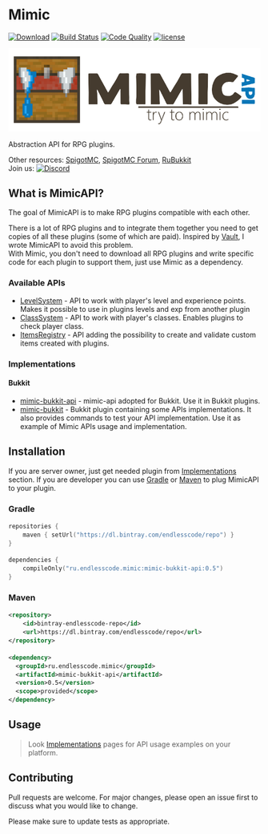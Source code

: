 # Mimic
[![Download](https://img.shields.io/bintray/v/endlesscode/repo/mimic?style=flat-square)](https://bintray.com/endlesscode/repo/mimic/_latestVersion) [![Build Status](https://img.shields.io/github/workflow/status/EndlessCodeGroup/MimicAPI/CI?style=flat-square)](https://travis-ci.org/EndlessCodeGroup/MimicAPI) [![Code Quality](https://img.shields.io/codacy/grade/cfb98bfdf2b44b9d97f719f051e943a9.svg?style=flat-square)](https://www.codacy.com/app/EndlessCode-Group/MimicAPI?utm_source%3Dgithub.com%26amp;utm_medium%3Dreferral%26amp;utm_content%3DEndlessCodeGroup/MimicAPI%26amp;utm_campaign%3DBadge_Grade)
[![license](https://img.shields.io/github/license/EndlessCodeGroup/MimicAPI.svg?style=flat-square)](LICENSE)

[![Logo](images/logo.png)](#)

Abstraction API for RPG plugins.

Other resources:
[SpigotMC](https://www.spigotmc.org/resources/82515/),
[SpigotMC Forum](https://www.spigotmc.org/threads/456931/),
[RuBukkit](http://rubukkit.org/threads/134308/)  
Join us: [![Discord](https://img.shields.io/discord/314362656909819904?color=7389da&logo=discord&style=flat-square)](https://discord.gg/5NfPsgb)

## What is MimicAPI?
The goal of MimicAPI is to make RPG plugins compatible with each other.

There is a lot of RPG plugins and to integrate them together you need to get copies of all these plugins (some of which are paid).
Inspired by [Vault], I wrote MimicAPI to avoid this problem.  
With Mimic, you don't need to download all RPG plugins and write specific code for each plugin to support them, just use Mimic as a dependency.

### Available APIs
- [LevelSystem] - API to work with player's level and experience points. Makes it possible to use in plugins levels and exp from another plugin
- [ClassSystem] - API to work with player's classes. Enables plugins to check player class.
- [ItemsRegistry] - API adding the possibility to create and validate custom items created with plugins.

### Implementations

#### Bukkit
- [mimic-bukkit-api](mimic-bukkit-api) - mimic-api adopted for Bukkit. Use it in Bukkit plugins.
- [mimic-bukkit](mimic-bukkit) - Bukkit plugin containing some APIs implementations.
It also provides commands to test your API implementation.
Use it as example of Mimic APIs usage and implementation.

## Installation

If you are server owner, just get needed plugin from [Implementations](#implementations) section.
If you are developer you can use [Gradle] or [Maven] to plug MimicAPI to your plugin.

### Gradle

```kotlin
repositories {
    maven { setUrl("https://dl.bintray.com/endlesscode/repo") }
}

dependencies {
    compileOnly("ru.endlesscode.mimic:mimic-bukkit-api:0.5")
}
```

### Maven
```xml
<repository>
    <id>bintray-endlesscode-repo</id>
    <url>https://dl.bintray.com/endlesscode/repo</url>
</repository>

<dependency>
  <groupId>ru.endlesscode.mimic</groupId>
  <artifactId>mimic-bukkit-api</artifactId>
  <version>0.5</version>
  <scope>provided</scope>
</dependency>
```

## Usage

> Look [Implementations](#implementations) pages for API usage examples on your platform.

## Contributing
Pull requests are welcome.
For major changes, please open an issue first to discuss what you would like to change.

Please make sure to update tests as appropriate.

[Vault]: https://github.com/MilkBowl/Vault
[Gradle]: https://gradle.org/
[Maven]: https://maven.apache.org/

[LevelSystem]: mimic-api/src/main/kotlin/level/LevelSystem.kt
[ClassSystem]: mimic-api/src/main/kotlin/classes/ClassSystem.kt
[ItemsRegistry]: mimic-api/src/main/kotlin/items/ItemsRegistry.kt
